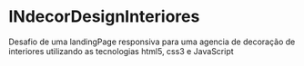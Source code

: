 # INdecorDesignInteriores
Desafio de uma landingPage responsiva para uma agencia de decoração de interiores utilizando as tecnologias html5, css3 e JavaScript
